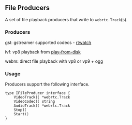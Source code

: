 ## File Producers

A set of file playback producers that write to `webrtc.Track`(s).

### Producers  

gst: gstreamer supported codecs - [rtwatch](https://github.com/pion/rtwatch)

ivf: vp8 playback from [play-from-disk](https://github.com/pion/webrtc/tree/master/examples/play-from-disk)

webm: direct file playback with vp8 or vp9 + ogg

### Usage

Producers support the following interface.

```
type IFileProducer interface {
	VideoTrack() *webrtc.Track
	VideoCodec() string
	AudioTrack() *webrtc.Track
	Stop()
	Start()
}

```
